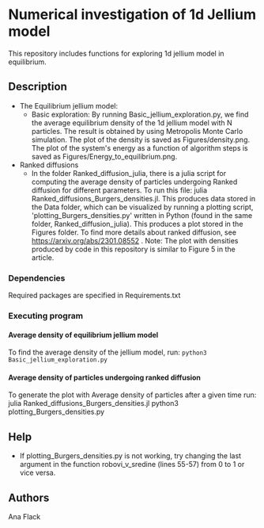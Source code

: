 # Numerical investigation of 1d Jellium model

This repository includes functions for exploring 1d jellium model in equilibrium. 

## Description
* The Equilibrium jellium model:
  * Basic exploration:
    By running Basic_jellium_exploration.py, we find the average equilibrium density of the 1d jellium model with N particles. The result is obtained by using Metropolis Monte Carlo simulation.
    The plot of the density is saved as Figures/density.png.
    The plot of the system's energy as a function of algorithm steps is saved as Figures/Energy_to_equilibrium.png.
* Ranked diffusions
  * In the folder Ranked_diffusion_julia, there is a julia script for computing the average density of particles undergoing Ranked diffusion for different parameters. To run this file: julia Ranked_diffusions_Burgers_densities.jl.
  This produces data stored in the Data folder, which can be visualized by running a plotting script, 'plotting_Burgers_densities.py' written in Python (found in the same folder, Ranked_diffusion_julia). This produces a plot stored in the Figures folder. To find more details about ranked diffusion, see https://arxiv.org/abs/2301.08552 . Note: The plot with densities produced by code in this repository is similar to Figure 5 in the article.

### Dependencies
Required packages are specified in Requirements.txt

### Executing program

#### Average density of equilibrium jellium model
To find the average density of the jellium model, run:
```python3 Basic_jellium_exploration.py```
#### Average density of particles undergoing ranked diffusion
To generate the plot with Average density of particles after a given time run:
julia Ranked_diffusions_Burgers_densities.jl
python3 plotting_Burgers_densities.py

## Help
* If plotting_Burgers_densities.py is not working, try changing the last argument in the function robovi_v_sredine (lines 55-57) from 0 to 1 or vice versa.

## Authors

Ana Flack

